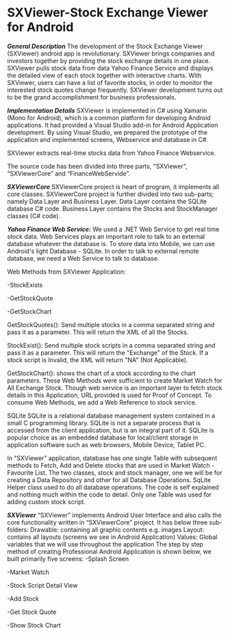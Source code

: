 # SXViewer-Stock Exchange Viewer for Android

***General Description***
The development of the Stock Exchange Viewer (SXViewer) android app is revolutionary. SXViewer brings companies and investors together by providing the stock exchange details in one place. SXViewer pulls stock data from data Yahoo Finance Service and displays the detailed view of each stock together with interactive charts. With SXViewer, users can have a list of favorite stocks, in order to monitor the interested stock quotes change frequently. SXViewer development turns out to be the grand accomplishment for business professionals.

***Implementation Details***
SXViewer is implemented in C# using Xamarin (Mono for Android), which is a common platform for developing Android applications. It had provided a Visual Studio add-in for Android Application development. By using Visual Studio, we prepared the prototype of the application and implemented screens, Webservice and database in C#.

SXViewer extracts real-time stocks data from Yahoo Finance Webservice. 

The source code has been divided into three parts, "SXViewer", “SXViewerCore” and “FinanceWebServide”. 

***SXViewerCore***
SXViewerCore project is heart of program, it implements all core classes. SXViewerCore project is further divided into two sub-parts; namely Data Layer and Business Layer.
Data Layer contains the SQLite database C# code.
Business Layer contains the Stocks and StockManager classes (C# code).

***Yahoo Finance Web Service:***
We used a .NET Web Service to get real time stock data. Web Services plays an important role to talk to an external database whatever the database is. To store data into Mobile, we can use Android's light Database - SQLite. In order to talk to external remote database, we need a Web Service to talk to database. 

Web Methods from SXViewer Application:

-StockExists 

-GetStockQuote

-GetStockChart 

GetStockQuotes(): Send multiple stocks in a comma separated string and pass it as a parameter. This will return the XML of all the Stocks.

StockExist(): Send multiple stock scripts in a comma separated string and pass it as a parameter. This will return the "Exchange" of the Stock. If a stock script is Invalid, the XML will return "NA" (Not Applicable). 

GetStockChart(): shows the chart of a stock according to the chart parameters. 
These Web Methods were sufficient to create Market Watch for All Exchange Stock. Though web service is an important layer to fetch stock details in this Application, URL provided is used for Proof of Concept. To consume Web Methods, we add a Web Reference to stock service.

SQLite
SQLite is a relational database management system contained in a small C programming library. SQLite is not a separate process that is accessed from the client application, but is an integral part of it. SQLite is popular choice as an embedded database for local/client storage in application software such as web browsers, Mobile Device, Tablet PC. 

In “SXViewer" application,  database has one single Table with subsequent methods to Fetch, Add and Delete stocks that are used in  Market Watch - Favourite List.
The two classes, stock and stock manager, one we will be for creating a Data Repository and other for all Database Operations.
SqLite Helper class used to do all database operations. The code is self explained and nothing much within the code to detail. 
Only one Table was used for adding custom stock script. 

***SXViewer***
“SXViewer” implements Android User Interface and also calls the core functionality written in “SXViewerCore” project. 
It has below three sub-folders:
Drawable: containing all graphic contents e.g. images 
Layout: contains all layouts (screens we see in Android Application)
Values: Global variables that we will use throughout the application 
The step by step method of creating Professional Android Application is shown below, we built primarily five screens: 
-Splash Screen  

-Market Watch  

-Stock Script Detail View 

-Add Stock  

-Get Stock Quote 

-Show Stock Chart

